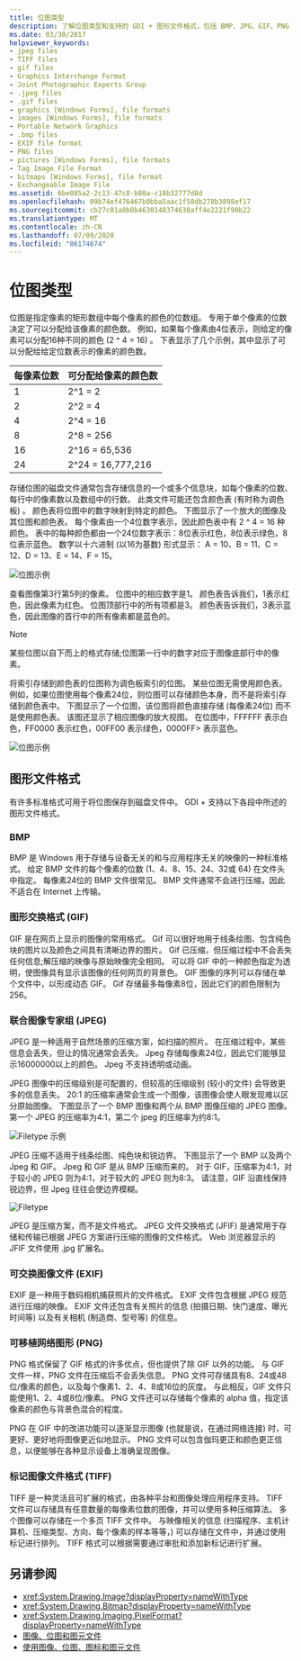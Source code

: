 ```yaml
---
title: 位图类型
description: 了解位图类型和支持的 GDI + 图形文件格式，包括 BMP、JPG、GIF、PNG 和 TIFF。
ms.date: 03/30/2017
helpviewer_keywords:
- jpeg files
- TIFF files
- gif files
- Graphics Interchange Format
- Joint Photographic Experts Group
- .jpeg files
- .gif files
- graphics [Windows Forms], file formats
- images [Windows Forms], file formats
- Portable Network Graphics
- .bmp files
- EXIF file format
- PNG files
- pictures [Windows Forms], file formats
- Tag Image File Format
- bitmaps [Windows Forms], file format
- Exchangeable Image File
ms.assetid: 6be085a2-2c13-47c8-b80a-c18b32777d8d
ms.openlocfilehash: 09b74ef476467b0bba5aac1f58db278b3898ef17
ms.sourcegitcommit: cb27c01a8b0b4630148374638aff4e2221f90b22
ms.translationtype: MT
ms.contentlocale: zh-CN
ms.lasthandoff: 07/09/2020
ms.locfileid: "86174674"
---
```

# <a name="types-of-bitmaps"></a>位图类型
位图是指定像素的矩形数组中每个像素的颜色的位数组。 专用于单个像素的位数决定了可以分配给该像素的颜色数。 例如，如果每个像素由4位表示，则给定的像素可以分配16种不同的颜色 (2 ^ 4 = 16) 。 下表显示了几个示例，其中显示了可以分配给给定位数表示的像素的颜色数。  
  
|每像素位数|可分配给像素的颜色数|  
|--------------------|------------------------------------------------------|  
|1|2^1 = 2|  
|2|2^2 = 4|  
|4|2^4 = 16|  
|8|2^8 = 256|  
|16|2^16 = 65,536|  
|24|2^24 = 16,777,216|  
  
 存储位图的磁盘文件通常包含存储信息的一个或多个信息块，如每个像素的位数、每行中的像素数以及数组中的行数。 此类文件可能还包含颜色表 (有时称为调色板) 。 颜色表将位图中的数字映射到特定的颜色。 下图显示了一个放大的图像及其位图和颜色表。 每个像素由一个4位数字表示，因此颜色表中有 2 ^ 4 = 16 种颜色。 表中的每种颜色都由一个24位数字表示：8位表示红色，8位表示绿色，8位表示蓝色。 数字以十六进制 (以16为基数) 形式显示： A = 10、B = 11、C = 12、D = 13、E = 14、F = 15。  
  
 ![位图示例](./media/aboutgdip03-art01.gif "AboutGdip03_Art01")  
  
 查看图像第3行第5列的像素。 位图中的相应数字是1。 颜色表告诉我们，1表示红色，因此像素为红色。 位图顶部行中的所有项都是3。 颜色表告诉我们，3表示蓝色，因此图像的首行中的所有像素都是蓝色的。  
  
> [!NOTE]
> 某些位图以自下而上的格式存储;位图第一行中的数字对应于图像底部行中的像素。  
  
 将索引存储到颜色表的位图称为调色板索引的位图。 某些位图无需使用颜色表。 例如，如果位图使用每个像素24位，则位图可以存储颜色本身，而不是将索引存储到颜色表中。 下图显示了一个位图，该位图将颜色直接存储 (每像素24位) 而不是使用颜色表。 该图还显示了相应图像的放大视图。 在位图中，FFFFFF 表示白色，FF0000 表示红色，00FF00 表示绿色，0000FF> 表示蓝色。  
  
 ![位图示例](./media/aboutgdip03-art02.gif "AboutGdip03_Art02")  
  
## <a name="graphics-file-formats"></a>图形文件格式  
 有许多标准格式可用于将位图保存到磁盘文件中。 GDI + 支持以下各段中所述的图形文件格式。  
  
### <a name="bmp"></a>BMP  
 BMP 是 Windows 用于存储与设备无关的和与应用程序无关的映像的一种标准格式。 给定 BMP 文件的每个像素的位数 (1、4、8、15、24、32或 64) 在文件头中指定。 每像素24位的 BMP 文件很常见。 BMP 文件通常不会进行压缩，因此不适合在 Internet 上传输。  
  
### <a name="graphics-interchange-format-gif"></a>图形交换格式 (GIF)  
 GIF 是在网页上显示的图像的常用格式。 Gif 可以很好地用于线条绘图、包含纯色块的图片以及颜色之间具有清晰边界的图片。 Gif 已压缩，但压缩过程中不会丢失任何信息;解压缩的映像与原始映像完全相同。 可以将 GIF 中的一种颜色指定为透明，使图像具有显示该图像的任何网页的背景色。 GIF 图像的序列可以存储在单个文件中，以形成动态 GIF。 Gif 存储最多每像素8位，因此它们的颜色限制为256。  
  
### <a name="joint-photographic-experts-group-jpeg"></a>联合图像专家组 (JPEG)  
 JPEG 是一种适用于自然场景的压缩方案，如扫描的照片。 在压缩过程中，某些信息会丢失，但让的情况通常会丢失。 Jpeg 存储每像素24位，因此它们能够显示16000000以上的颜色。 Jpeg 不支持透明或动画。  
  
 JPEG 图像中的压缩级别是可配置的，但较高的压缩级别 (较小的文件) 会导致更多的信息丢失。 20:1 的压缩率通常会生成一个图像，该图像会使人眼发现难以区分原始图像。 下图显示了一个 BMP 图像和两个从 BMP 图像压缩的 JPEG 图像。 第一个 JPEG 的压缩率为4:1，第二个 jpeg 的压缩率为约8:1。  
  
 ![Filetype 示例](./media/aboutgdip03-art03.gif "AboutGdip03_Art03")  
  
 JPEG 压缩不适用于线条绘图、纯色块和锐边界。 下图显示了一个 BMP 以及两个 Jpeg 和 GIF。 Jpeg 和 GIF 是从 BMP 压缩而来的。 对于 GIF，压缩率为4:1，对于较小的 JPEG 则为4:1，对于较大的 JPEG 则为8:3。 请注意，GIF 沿直线保持锐边界，但 Jpeg 往往会使边界模糊。  
  
 ![Filetype](./media/aboutgdip03-art03a.gif "AboutGdip03_Art03A")  
  
 JPEG 是压缩方案，而不是文件格式。 JPEG 文件交换格式 (JFIF) 是通常用于存储和传输已根据 JPEG 方案进行压缩的图像的文件格式。 Web 浏览器显示的 JFIF 文件使用 .jpg 扩展名。  
  
### <a name="exchangeable-image-file-exif"></a>可交换图像文件 (EXIF)   
 EXIF 是一种用于数码相机捕获照片的文件格式。 EXIF 文件包含根据 JPEG 规范进行压缩的映像。 EXIF 文件还包含有关照片的信息 (拍摄日期、快门速度、曝光时间等) 以及有关相机 (制造商、型号等) 的信息。  
  
### <a name="portable-network-graphics-png"></a>可移植网络图形 (PNG)  
 PNG 格式保留了 GIF 格式的许多优点，但也提供了除 GIF 以外的功能。 与 GIF 文件一样，PNG 文件在压缩后不会丢失信息。 PNG 文件可存储具有8、24或48位/像素的颜色，以及每个像素1、2、4、8或16位的灰度。 与此相反，GIF 文件只能使用1、2、4或8位/像素。 PNG 文件还可以存储每个像素的 alpha 值，指定该像素的颜色与背景色混合的程度。  
  
 PNG 在 GIF 中的改进功能可以逐渐显示图像 (也就是说，在通过网络连接) 时，可更好、更好地将图像更近似地显示。 PNG 文件可以包含伽玛更正和颜色更正信息，以便能够在各种显示设备上准确呈现图像。  
  
### <a name="tag-image-file-format-tiff"></a>标记图像文件格式 (TIFF)   
 TIFF 是一种灵活且可扩展的格式，由各种平台和图像处理应用程序支持。 TIFF 文件可以存储具有任意数量的每像素位数的图像，并可以使用多种压缩算法。 多个图像可以存储在一个多页 TIFF 文件中。 与映像相关的信息 (扫描程序、主机计算机、压缩类型、方向、每个像素的样本等等，) 可以存储在文件中，并通过使用标记进行排列。 TIFF 格式可以根据需要通过审批和添加新标记进行扩展。  
  
## <a name="see-also"></a>另请参阅

- <xref:System.Drawing.Image?displayProperty=nameWithType>
- <xref:System.Drawing.Bitmap?displayProperty=nameWithType>
- <xref:System.Drawing.Imaging.PixelFormat?displayProperty=nameWithType>
- [图像、位图和图元文件](images-bitmaps-and-metafiles.md)
- [使用图像、位图、图标和图元文件](working-with-images-bitmaps-icons-and-metafiles.md)
